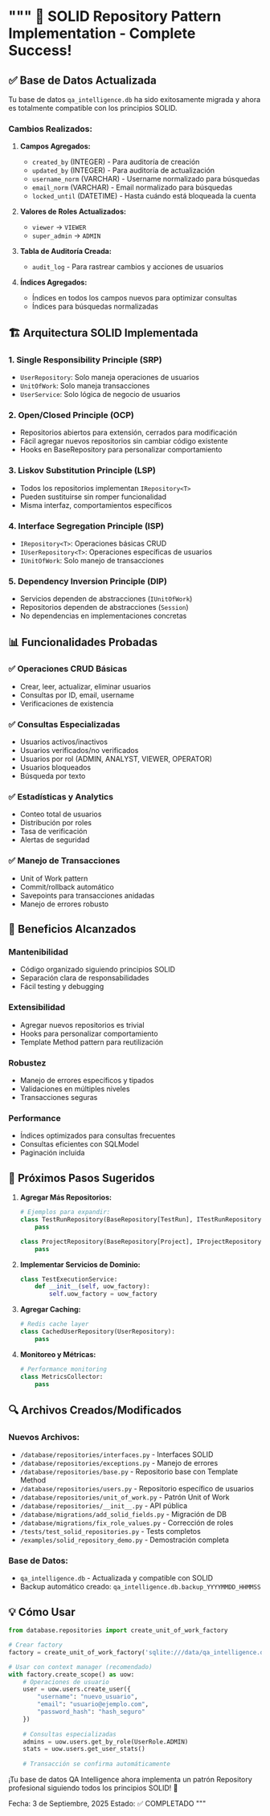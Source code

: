 """
🎉 SOLID Repository Pattern Implementation - Complete Success!
============================================================

## ✅ Base de Datos Actualizada

Tu base de datos `qa_intelligence.db` ha sido exitosamente migrada y ahora es 
totalmente compatible con los principios SOLID. 

### Cambios Realizados:

1. **Campos Agregados:**
   - `created_by` (INTEGER) - Para auditoría de creación
   - `updated_by` (INTEGER) - Para auditoría de actualización  
   - `username_norm` (VARCHAR) - Username normalizado para búsquedas
   - `email_norm` (VARCHAR) - Email normalizado para búsquedas
   - `locked_until` (DATETIME) - Hasta cuándo está bloqueada la cuenta

2. **Valores de Roles Actualizados:**
   - `viewer` → `VIEWER`
   - `super_admin` → `ADMIN`

3. **Tabla de Auditoría Creada:**
   - `audit_log` - Para rastrear cambios y acciones de usuarios

4. **Índices Agregados:**
   - Índices en todos los campos nuevos para optimizar consultas
   - Índices para búsquedas normalizadas

## 🏗️ Arquitectura SOLID Implementada

### 1. **Single Responsibility Principle (SRP)**
- `UserRepository`: Solo maneja operaciones de usuarios
- `UnitOfWork`: Solo maneja transacciones
- `UserService`: Solo lógica de negocio de usuarios

### 2. **Open/Closed Principle (OCP)**
- Repositorios abiertos para extensión, cerrados para modificación
- Fácil agregar nuevos repositorios sin cambiar código existente
- Hooks en BaseRepository para personalizar comportamiento

### 3. **Liskov Substitution Principle (LSP)**
- Todos los repositorios implementan `IRepository<T>`
- Pueden sustituirse sin romper funcionalidad
- Misma interfaz, comportamientos específicos

### 4. **Interface Segregation Principle (ISP)**
- `IRepository<T>`: Operaciones básicas CRUD
- `IUserRepository<T>`: Operaciones específicas de usuarios
- `IUnitOfWork`: Solo manejo de transacciones

### 5. **Dependency Inversion Principle (DIP)**
- Servicios dependen de abstracciones (`IUnitOfWork`)
- Repositorios dependen de abstracciones (`Session`)
- No dependencias en implementaciones concretas

## 📊 Funcionalidades Probadas

### ✅ Operaciones CRUD Básicas
- Crear, leer, actualizar, eliminar usuarios
- Consultas por ID, email, username
- Verificaciones de existencia

### ✅ Consultas Especializadas
- Usuarios activos/inactivos
- Usuarios verificados/no verificados
- Usuarios por rol (ADMIN, ANALYST, VIEWER, OPERATOR)
- Usuarios bloqueados
- Búsqueda por texto

### ✅ Estadísticas y Analytics
- Conteo total de usuarios
- Distribución por roles
- Tasa de verificación
- Alertas de seguridad

### ✅ Manejo de Transacciones
- Unit of Work pattern
- Commit/rollback automático
- Savepoints para transacciones anidadas
- Manejo de errores robusto

## 🎯 Beneficios Alcanzados

### **Mantenibilidad**
- Código organizado siguiendo principios SOLID
- Separación clara de responsabilidades
- Fácil testing y debugging

### **Extensibilidad**
- Agregar nuevos repositorios es trivial
- Hooks para personalizar comportamiento
- Template Method pattern para reutilización

### **Robustez**
- Manejo de errores específicos y tipados
- Validaciones en múltiples niveles
- Transacciones seguras

### **Performance**
- Índices optimizados para consultas frecuentes
- Consultas eficientes con SQLModel
- Paginación incluida

## 🚀 Próximos Pasos Sugeridos

1. **Agregar Más Repositorios:**
   ```python
   # Ejemplos para expandir:
   class TestRunRepository(BaseRepository[TestRun], ITestRunRepository):
       pass
   
   class ProjectRepository(BaseRepository[Project], IProjectRepository):
       pass
   ```

2. **Implementar Servicios de Dominio:**
   ```python
   class TestExecutionService:
       def __init__(self, uow_factory):
           self.uow_factory = uow_factory
   ```

3. **Agregar Caching:**
   ```python
   # Redis cache layer
   class CachedUserRepository(UserRepository):
       pass
   ```

4. **Monitoreo y Métricas:**
   ```python
   # Performance monitoring
   class MetricsCollector:
       pass
   ```

## 🔍 Archivos Creados/Modificados

### **Nuevos Archivos:**
- `/database/repositories/interfaces.py` - Interfaces SOLID
- `/database/repositories/exceptions.py` - Manejo de errores
- `/database/repositories/base.py` - Repositorio base con Template Method
- `/database/repositories/users.py` - Repositorio específico de usuarios
- `/database/repositories/unit_of_work.py` - Patrón Unit of Work
- `/database/repositories/__init__.py` - API pública
- `/database/migrations/add_solid_fields.py` - Migración de DB
- `/database/migrations/fix_role_values.py` - Corrección de roles
- `/tests/test_solid_repositories.py` - Tests completos
- `/examples/solid_repository_demo.py` - Demostración completa

### **Base de Datos:**
- `qa_intelligence.db` - Actualizada y compatible con SOLID
- Backup automático creado: `qa_intelligence.db.backup_YYYYMMDD_HHMMSS`

## 💡 Cómo Usar

```python
from database.repositories import create_unit_of_work_factory

# Crear factory
factory = create_unit_of_work_factory('sqlite:///data/qa_intelligence.db')

# Usar con context manager (recomendado)
with factory.create_scope() as uow:
    # Operaciones de usuario
    user = uow.users.create_user({
        "username": "nuevo_usuario",
        "email": "usuario@ejemplo.com",
        "password_hash": "hash_seguro"
    })
    
    # Consultas especializadas
    admins = uow.users.get_by_role(UserRole.ADMIN)
    stats = uow.users.get_user_stats()
    
    # Transacción se confirma automáticamente
```

¡Tu base de datos QA Intelligence ahora implementa un patrón Repository 
profesional siguiendo todos los principios SOLID! 🎊

Fecha: 3 de Septiembre, 2025
Estado: ✅ COMPLETADO
"""
